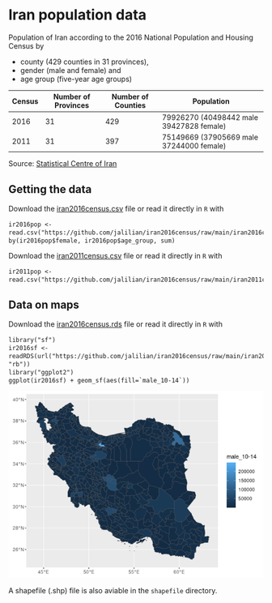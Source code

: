 # Iran population data
Population of Iran according to the 2016 National Population and Housing Census by 
  - county (429 counties in 31 provinces), 
  - gender (male and female) and 
  - age group (five-year age groups)
 
| Census      | Number of Provinces | Number of Counties | Population
| ----------- | ----------- | ----------- | ----------- |
| 2016        | 31          | 429         | 79926270 (40498442 male 39427828 female)
| 2011        | 31          | 397         | 75149669 (37905669 male 37244000 female)
  Source: [Statistical Centre of Iran](https://www.amar.org.ir/english)

## Getting the data
Download the [iran2016census.csv](https://github.com/jalilian/iran2016census/raw/main/iran2016census.csv) file or read it directly in `R` with
```
ir2016pop <- read.csv("https://github.com/jalilian/iran2016census/raw/main/iran2016census.csv")
by(ir2016pop$female, ir2016pop$age_group, sum)
```
Download the [iran2011census.csv](https://github.com/jalilian/iran2016census/raw/main/iran2011census.csv) file or read it directly in `R` with
```
ir2011pop <- read.csv("https://github.com/jalilian/iran2016census/raw/main/iran2011census.csv")
```

## Data on maps
Download the [iran2016census.rds](https://github.com/jalilian/iran2016census/raw/main/iran2016census.rds) file or read it directly in `R` with
```
library("sf")
ir2016sf <- readRDS(url("https://github.com/jalilian/iran2016census/raw/main/iran2016census.rds", "rb"))
library("ggplot2")
ggplot(ir2016sf) + geom_sf(aes(fill=`male_10-14`))
```
![iran counties](shapefile/irancounties.png)

A shapefile (.shp) file is also aviable in the `shapefile` directory.
